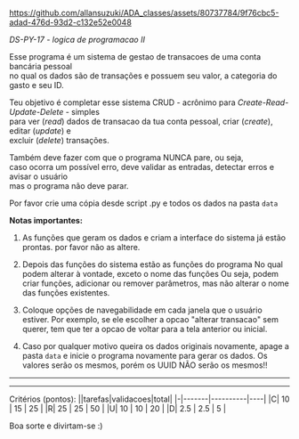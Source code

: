https://github.com/allansuzuki/ADA_classes/assets/80737784/9f76cbc5-adad-476d-93d2-c132e52e0048

_DS-PY-17 - logica de programacao II_

Esse programa é um sistema de gestao de transacoes de uma conta bancária pessoal<br>
no qual os dados são de transações e possuem seu valor, a categoria do gasto e seu ID.

Teu objetivo é completar esse sistema CRUD - acrônimo para _Create-Read-Update-Delete_ - simples<br>
para ver (_read_) dados de transacao da tua conta pessoal, criar (_create_), editar (_update_) e <br>excluir (_delete_) transações.

Também deve fazer com que o programa NUNCA pare, ou seja, <br>
caso ocorra um possível erro, deve validar as entradas, detectar erros e avisar o usuário <br>
mas o programa não deve parar.

Por favor crie uma cópia desde script .py e todos os dados na pasta `data` <br>


**Notas importantes:**

1. As funções que geram os dados e criam a interface do sistema já estão prontas. 
por favor não as altere.

2. Depois das funções do sistema estão as funções do programa
No qual podem alterar à vontade, exceto o nome das funções
Ou seja, podem criar funções, adicionar ou remover parâmetros, 
mas não alterar o nome das funções existentes.

3. Coloque opções de navegabilidade em cada janela que o usuário estiver.
Por exemplo, se ele escolher a opcao "alterar transacao" sem querer, tem que ter a opcao de voltar para a tela anterior ou inicial.

4. Caso por qualquer motivo queira os dados originais novamente,
apage a pasta `data` e inicie o programa novamente para gerar os dados.
Os valores serão os mesmos, porém os UUID NÃO serão os mesmos!!

-----
-----

Critérios (pontos):
||tarefas|validacoes|total|
|-|-------|----------|----|
|C|   10  |   15     | 25 |
|R|  25   |   25     | 50 |
|U|  10   |   10     | 20 |
|D|  2.5  |   2.5    |  5 |

Boa sorte e divirtam-se :)

